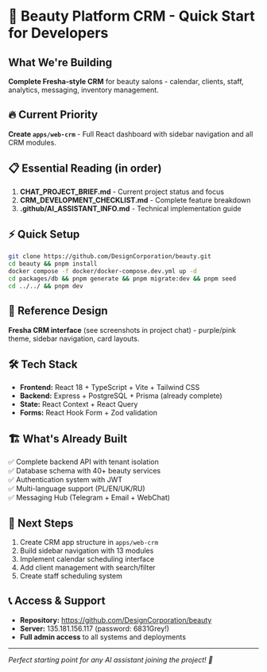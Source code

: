 # 🎯 Beauty Platform CRM - Quick Start for Developers

## What We're Building
**Complete Fresha-style CRM** for beauty salons - calendar, clients, staff, analytics, messaging, inventory management.

## 🔥 Current Priority
**Create `apps/web-crm`** - Full React dashboard with sidebar navigation and all CRM modules.

## 📋 Essential Reading (in order)
1. **CHAT_PROJECT_BRIEF.md** - Current project status and focus
2. **CRM_DEVELOPMENT_CHECKLIST.md** - Complete feature breakdown  
3. **.github/AI_ASSISTANT_INFO.md** - Technical implementation guide

## ⚡ Quick Setup
```bash
git clone https://github.com/DesignCorporation/beauty.git
cd beauty && pnpm install
docker compose -f docker/docker-compose.dev.yml up -d
cd packages/db && pnpm generate && pnpm migrate:dev && pnpm seed
cd ../../ && pnpm dev
```

## 🎨 Reference Design
**Fresha CRM interface** (see screenshots in project chat) - purple/pink theme, sidebar navigation, card layouts.

## 🛠️ Tech Stack
- **Frontend:** React 18 + TypeScript + Vite + Tailwind CSS
- **Backend:** Express + PostgreSQL + Prisma (already complete)
- **State:** React Context + React Query  
- **Forms:** React Hook Form + Zod validation

## 🏗️ What's Already Built
✅ Complete backend API with tenant isolation  
✅ Database schema with 40+ beauty services  
✅ Authentication system with JWT  
✅ Multi-language support (PL/EN/UK/RU)  
✅ Messaging Hub (Telegram + Email + WebChat)  

## 🚀 Next Steps
1. Create CRM app structure in `apps/web-crm`
2. Build sidebar navigation with 13 modules
3. Implement calendar scheduling interface  
4. Add client management with search/filter
5. Create staff scheduling system

## 📞 Access & Support
- **Repository:** https://github.com/DesignCorporation/beauty
- **Server:** 135.181.156.117 (password: 6831Grey!)
- **Full admin access** to all systems and deployments

---
*Perfect starting point for any AI assistant joining the project! 🚀*